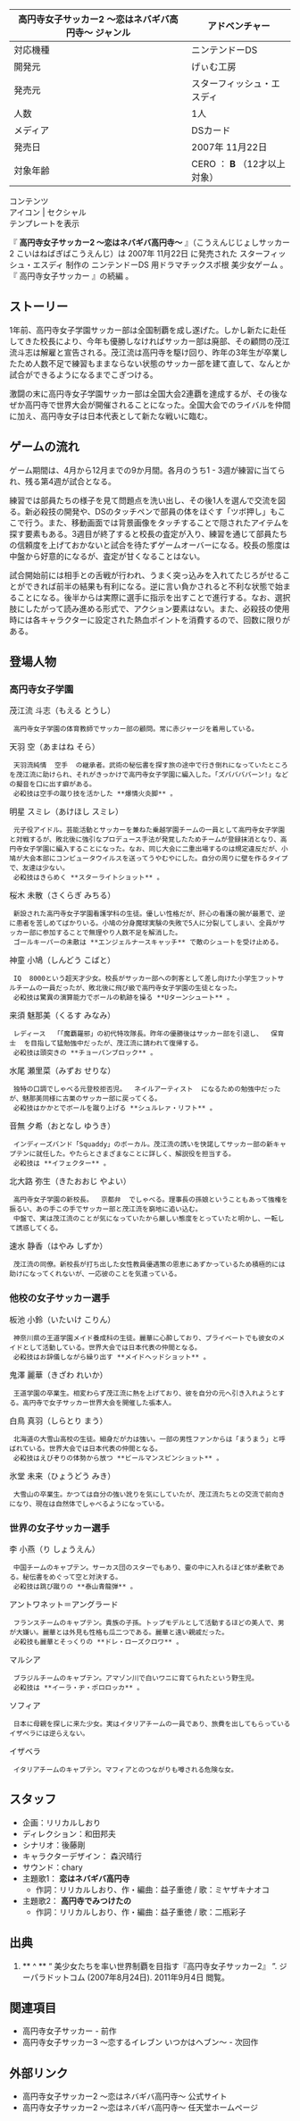 高円寺女子サッカー2 〜恋はネバギバ高円寺〜  ジャンル  |  アドベンチャー   
---|---  
対応機種  |  ニンテンドーDS   
開発元  |  げぃむ工房   
発売元  |  スターフィッシュ・エスディ   
人数  |  1人   
メディア  |  DSカード   
発売日  |  2007年  11月22日   
対象年齢  |  CERO  ：  **B** （12才以上対象）   
コンテンツ  
アイコン  |  セクシャル   
テンプレートを表示  
  
『 **高円寺女子サッカー2 〜恋はネバギバ高円寺〜** 』（こうえんじじょしサッカー2 こいはねばぎばこうえんじ）は  2007年  11月22日
に発売された  スターフィッシュ・エスディ  制作の  ニンテンドーDS  用ドラマチックスポ根  美少女ゲーム  。『  高円寺女子サッカー  』の続編
  。

##  ストーリー



1年前、高円寺女子学園サッカー部は全国制覇を成し遂げた。しかし新たに赴任してきた校長により、今年も優勝しなければサッカー部は廃部、その顧問の茂江流斗志は解雇と宣告される。茂江流は高円寺を駆け回り、昨年の3年生が卒業したため人数不足で練習もままならない状態のサッカー部を建て直して、なんとか試合ができるようになるまでこぎつける。

激闘の末に高円寺女子学園サッカー部は全国大会2連覇を達成するが、その後なぜか高円寺で世界大会が開催されることになった。全国大会でのライバルを仲間に加え、高円寺女子は日本代表として新たな戦いに臨む。

##  ゲームの流れ



ゲーム期間は、4月から12月までの9か月間。各月のうち1 - 3週が練習に当てられ、残る第4週が試合となる。

練習では部員たちの様子を見て問題点を洗い出し、その後1人を選んで交流を図る。新必殺技の開発や、DSのタッチペンで部員の体をほぐす「ツボ押し」もここで行う。また、移動画面では背景画像をタッチすることで隠されたアイテムを探す要素もある。3週目が終了すると校長の査定が入り、練習を通じて部員たちの信頼度を上げておかないと試合を待たずゲームオーバーになる。校長の態度は中盤から好意的になるが、査定が甘くなることはない。

試合開始前には相手との舌戦が行われ、うまく突っ込みを入れてたじろがせることができれば前半の結果も有利になる。逆に言い負かされると不利な状態で始まることになる。後半からは実際に選手に指示を出すことで進行する。なお、選択肢にしたがって読み進める形式で、アクション要素はない。また、必殺技の使用時には各キャラクターに設定された熱血ポイントを消費するので、回数に限りがある。

##  登場人物



###  高円寺女子学園



茂江流 斗志（もえる とうし）

     高円寺女子学園の体育教師でサッカー部の顧問。常に赤ジャージを着用している。 
天羽 空（あまはね そら）

     天羽流純情  空手  の継承者。武術の秘伝書を探す旅の途中で行き倒れになっていたところを茂江流に助けられ、それがきっかけで高円寺女子学園に編入した。「ズババババーン!」などの擬音を口に出す癖がある。 
     必殺技は空手の蹴り技を活かした **爆情火炎脚** 。 
明星 スミレ（あけほし スミレ）

     元子役アイドル。芸能活動とサッカーを兼ねた乗越学園チームの一員として高円寺女子学園と対戦するが、敗北後に強引なプロデュース手法が発覚したためチームが登録抹消となり、高円寺女子学園に編入することになった。なお、同じ大会に二重出場するのは規定違反だが、小鳩が大会本部にコンピュータウイルスを送ってうやむやにした。自分の周りに壁を作るタイプで、友達は少ない。 
     必殺技はきらめく **スターライトショット** 。 
桜木 未散（さくらぎ みちる）

     新設された高円寺女子学園看護学科の生徒。優しい性格だが、肝心の看護の腕が最悪で、逆に患者を苦しめてばかりいる。小鳩の分身魔球実験の失敗で5人に分裂してしまい、全員がサッカー部に参加することで無理やり人数不足を解消した。 
     ゴールキーパーの未散は **エンジェルナースキャッチ** で敵のシュートを受け止める。 
神童 小鳩（しんどう こばと）

     IQ  8000という超天才少女。校長がサッカー部への刺客として差し向けた小学生フットサルチームの一員だったが、敗北後に飛び級で高円寺女子学園の生徒となった。 
     必殺技は驚異の演算能力でボールの軌跡を操る **Uターンシュート** 。 
来須 魅那美（くるす みなみ）

     レディース  「「魔覇羅邪」の初代特攻隊長。昨年の優勝後はサッカー部を引退し、  保育士  を目指して猛勉強中だったが、茂江流に請われて復帰する。 
     必殺技は頭突きの **チョーパンブロック** 。 
水尾 瀬里菜（みずお せりな）

     独特の口調でしゃべる元登校拒否児。  ネイルアーティスト  になるための勉強中だったが、魅那美同様に古巣のサッカー部に戻ってくる。 
     必殺技はかかとでボールを蹴り上げる **シュルレァ・リフト** 。 
音無 夕希（おとなし ゆうき）

     インディーズバンド「Squaddy」のボーカル。茂江流の誘いを快諾してサッカー部の新キャプテンに就任した。やたらとさまざまなことに詳しく、解説役を担当する。 
     必殺技は **イフェクター** 。 
北大路 弥生（きたおおじ やよい）

     高円寺女子学園の新校長。  京都弁  でしゃべる。理事長の孫娘ということもあって強権を振るい、あの手この手でサッカー部と茂江流を窮地に追い込む。 
     中盤で、実は茂江流のことが気になっていたから厳しい態度をとっていたと明かし、一転して誘惑してくる。 
速水 静香（はやみ しずか）

     茂江流の同僚。新校長が打ち出した女性教員優遇策の恩恵にあずかっているため積極的には助けになってくれないが、一応彼のことを気遣っている。 

###  他校の女子サッカー選手



板池 小鈴（いたいけ こりん）

     神奈川県の王道学園メイド養成科の生徒。麗華に心酔しており、プライベートでも彼女のメイドとして活動している。世界大会では日本代表の仲間となる。 
     必殺技はお辞儀しながら繰り出す **メイドヘッドショット** 。 
鬼澤 麗華（きざわ れいか）

     王道学園の卒業生。相変わらず茂江流に熱を上げており、彼を自分の元へ引き入れようとする。高円寺で女子サッカー世界大会を開催した張本人。 
白鳥 真羽（しらとり まう）

     北海道の大雪山高校の生徒。細身だが力は強い。一部の男性ファンからは「まうまう」と呼ばれている。世界大会では日本代表の仲間となる。 
     必殺技はえびぞりの体勢から放つ **ビールマンスピンショット** 。 
氷堂 未来（ひょうどう みき）

     大雪山の卒業生。かつては自分の強い訛りを気にしていたが、茂江流たちとの交流で前向きになり、現在は自然体でしゃべるようになっている。 

###  世界の女子サッカー選手



李 小燕（り しょうえん）

     中国チームのキャプテン。サーカス団のスターでもあり、壷の中に入れるほど体が柔軟である。秘伝書をめぐって空と対決する。 
     必殺技は跳び蹴りの **泰山青龍弾** 。 
アントワネット＝アングラード

     フランスチームのキャプテン。貴族の子孫。トップモデルとして活動するほどの美人で、男が大嫌い。麗華とは外見も性格も瓜二つである。麗華と遠い親戚だった。 
     必殺技も麗華とそっくりの **ドレ・ローズクロワ** 。 
マルシア

     ブラジルチームのキャプテン。アマゾン川で白いワニに育てられたという野生児。 
     必殺技は **イーラ・ヂ・ポロロッカ** 。 
ソフィア

     日本に母親を探しに来た少女。実はイタリアチームの一員であり、旅費を出してもらっているイザベラには逆らえない。 
イザベラ

     イタリアチームのキャプテン。マフィアとのつながりも噂される危険な女。 

##  スタッフ



  * 企画：リリカルしおり 
  * ディレクション：和田邦夫 
  * シナリオ：後藤剛 
  * キャラクターデザイン：  森沢晴行 
  * サウンド：chary 
  * 主題歌1： **恋はネバギバ高円寺**
    * 作詞：リリカルしおり、作・編曲：益子重徳 / 歌：ミヤザキナオコ 
  * 主題歌2： **高円寺でみつけたの**
    * 作詞：リリカルしおり、作・編曲：益子重徳 / 歌：二瓶彩子 

##  出典



  1. ** ^  ** “  美少女たちを率い世界制覇を目指す『高円寺女子サッカー2』  ”. ジーパラドットコム (2007年8月24日).  2011年9月4日  閲覧。 

##  関連項目



  * 高円寺女子サッカー  \- 前作 
  * 高円寺女子サッカー3 〜恋するイレブン いつかはヘブン〜  \- 次回作 

##  外部リンク



  * 高円寺女子サッカー2 〜恋はネバギバ高円寺〜 公式サイト 
  * 高円寺女子サッカー2 〜恋はネバギバ高円寺〜 任天堂ホームページ 

